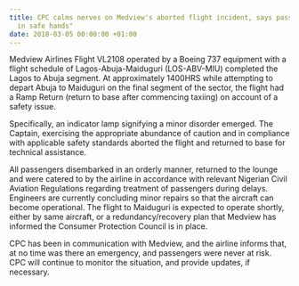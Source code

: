 ```yaml
---
title: CPC calms nerves on Medview's aborted flight incident, says passengers are
  in safe hands"
date: 2018-03-05 00:00:00 +01:00
---
```


Medview Airlines Flight VL2108 operated by a Boeing 737 equipment with a flight schedule of Lagos-Abuja-Maiduguri (LOS-ABV-MIU) completed the Lagos to Abuja segment.  At approximately 1400HRS while attempting to depart Abuja to Maiduguri on the final segment of the sector, the flight had a Ramp Return (return to base after commencing taxiing) on account of a safety issue.

Specifically, an indicator lamp signifying a minor disorder emerged.  The Captain, exercising the appropriate abundance of caution and in compliance with applicable safety standards aborted the flight and returned to base for technical assistance.  

All passengers disembarked in an orderly manner, returned to the lounge and were catered to by the airline in accordance with relevant Nigerian Civil Aviation Regulations regarding treatment of passengers during delays. Engineers are currently concluding minor repairs so that the aircraft can become operational.  The flight to Maiduguri is expected to operate shortly, either by same aircraft, or a redundancy/recovery plan that Medview has informed the Consumer Protection Council is in place.

CPC has been in communication with Medview, and the airline informs that, at no time was there an emergency, and passengers were never at risk. CPC will continue to monitor the situation, and provide updates, if necessary.  
